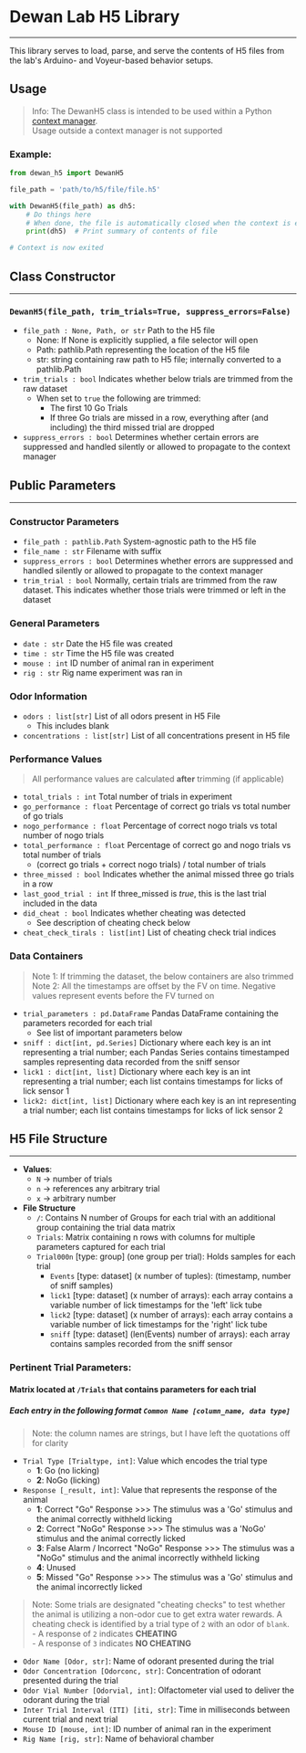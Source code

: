# Dewan Lab H5 Library

---

This library serves to load, parse, and serve the contents of H5 files from the lab's Arduino- and Voyeur-based behavior setups.

## Usage
> Info: The DewanH5 class is intended to be used within a Python [context manager](https://docs.python.org/3/reference/datamodel.html#context-managers).  
> Usage outside a context manager is not supported

### Example:
```python
from dewan_h5 import DewanH5

file_path = 'path/to/h5/file/file.h5'

with DewanH5(file_path) as dh5:
    # Do things here
    # When done, the file is automatically closed when the context is exited
    print(dh5)  # Print summary of contents of file

# Context is now exited
```

## Class Constructor

---

### `DewanH5(file_path, trim_trials=True, suppress_errors=False)`

- `file_path : None, Path, or str` Path to the H5 file
  - None: If None is explicitly supplied, a file selector will open
  - Path: pathlib.Path representing the location of the H5 file
  - str: string containing raw path to H5 file; internally converted to a pathlib.Path
- `trim_trials : bool` Indicates whether below trials are trimmed from the raw dataset
  - When set to `true` the following are trimmed:
      - The first 10 Go Trials
      - If three Go trials are missed in a row, everything after (and including) the third missed trial are dropped
- `suppress_errors : bool` Determines whether certain errors are suppressed and handled silently or allowed to propagate to the context manager

## Public Parameters

---

### Constructor Parameters
- `file_path : pathlib.Path` System-agnostic path to the H5 file
- `file_name : str` Filename with suffix
- `suppress_errors : bool` Determines whether errors are suppressed and handled silently or allowed to propagate to the context manager
- `trim_trial : bool` Normally, certain trials are trimmed from the raw dataset. This indicates whether those trials were trimmed or left in the dataset

### General Parameters
- `date : str` Date the H5 file was created
- `time : str` Time the H5 file was created
- `mouse : int` ID number of animal ran in experiment
- `rig : str` Rig name experiment was ran in
### Odor Information
- `odors : list[str]` List of all odors present in H5 File
  - This includes blank
- `concentrations : list[str]` List of all concentrations present in H5 file
### Performance Values
> All performance values are calculated **after** trimming (if applicable)
- `total_trials : int` Total number of trials in experiment
- `go_performance : float` Percentage of correct go trials vs total number of go trials
- `nogo_performance : float` Percentage of correct nogo trials vs total number of nogo trials
- `total_performance : float` Percentage of correct go and nogo trials vs total number of trials
  - (correct go trials + correct nogo trials) / total number of trials
- `three_missed : bool` Indicates whether the animal missed three go trials in a row
- `last_good_trial : int` If three_missed is _true_, this is the last trial included in the data
- `did_cheat : bool` Indicates whether cheating was detected
  - See description of cheating check below
- `cheat_check_tirals : list[int]` List of cheating check trial indices
### Data Containers
> Note 1: If trimming the dataset, the below containers are also trimmed  
> Note 2: All the timestamps are offset by the FV on time. Negative values represent events before the FV turned on

- `trial_parameters : pd.DataFrame` Pandas DataFrame containing the parameters recorded for each trial
  - See list of important parameters below
- `sniff : dict[int, pd.Series]` Dictionary where each key is an int representing a trial number; each Pandas Series contains timestamped samples representing data recorded from the sniff sensor
- `lick1 : dict[int, list]` Dictionary where each key is an int representing a trial number; each list contains timestamps for licks of lick sensor 1
- `lick2: dict[int, list]` Dictionary where each key is an int representing a trial number; each list contains timestamps for licks of lick sensor 2

## H5 File Structure
___
- **Values**:
  - `N` -> number of trials 
  - `n` -> references any arbitrary trial
  - `x` -> arbitrary number
- **File Structure**
  - `/`: Contains N number of Groups for each trial with an additional group containing the trial data matrix
  - `Trials`: Matrix containing n rows with columns for multiple parameters captured for each trial
  - `Trial000n` [type: group] (one group per trial): Holds samples for each trial
    - `Events` [type: dataset] (x number of tuples): (timestamp, number of sniff samples)
    - `lick1` [type: dataset] (x number of arrays): each array contains a variable number of lick timestamps for the 'left' lick tube
    - `lick2` [type: dataset] (x number of arrays): each array contains a variable number of lick timestamps for the 'right' lick tube
    - `sniff` [type: dataset]  (len(Events) number of arrays): each array contains samples recorded from the sniff sensor

### Pertinent Trial Parameters:
#### Matrix located at `/Trials` that contains parameters for each trial
##### Each entry in the following format `Common Name [column_name, data type]`
> Note: the column names are strings, but I have left the quotations off for clarity
- `Trial Type [Trialtype, int]`: Value which encodes the trial type
  - **1**: Go (no licking)
  - **2**: NoGo (licking)
- `Response [_result, int]`: Value that represents the response of the animal
  - **1**: Correct "Go" Response >>> The stimulus was a 'Go' stimulus and the animal correctly withheld licking
  - **2**: Correct "NoGo" Response >>> The stimulus was a 'NoGo' stimulus and the animal correctly licked 
  - **3**: False Alarm / Incorrect "NoGo" Response >>> The stimulus was a "NoGo" stimulus and the animal incorrectly withheld licking
  - **4**: Unused
  - **5**: Missed "Go" Response >>> The stimulus was a 'Go' stimulus and the animal incorrectly licked

>Note: Some trials are designated "cheating checks" to test whether the animal is utilizing a non-odor cue to get
 extra water rewards. A cheating check is identified by a trial type of `2` with an odor of `blank`.  
> \- A response of `2` indicates **CHEATING**  
 \- A response of `3` indicates **NO CHEATING**

- `Odor Name [Odor, str]`: Name of odorant presented during the trial
- `Odor Concentration [Odorconc, str]`: Concentration of odorant presented during the trial
- `Odor Vial Number [Odorvial, int]`: Olfactometer vial used to deliver the odorant during the trial
- `Inter Trial Interval (ITI) [iti, str]`: Time in milliseconds between current trial and next trial
- `Mouse ID [mouse, int]`: ID number of animal ran in the experiment
- `Rig Name [rig, str]`: Name of behavioral chamber 

